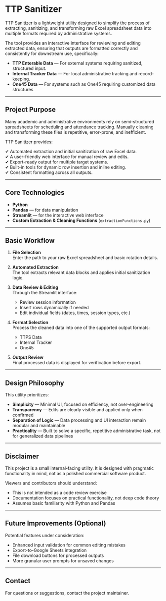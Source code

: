 # TTP Sanitizer

TTP Sanitizer is a lightweight utility designed to simplify the process of extracting, sanitizing, and transforming raw Excel spreadsheet data into multiple formats required by administrative systems.

The tool provides an interactive interface for reviewing and editing extracted data, ensuring that outputs are formatted correctly and consistently for downstream use, specifically:

- **TTP Enterable Data** — For external systems requiring sanitized, structured input.  
- **Internal Tracker Data** — For local administrative tracking and record-keeping.  
- **One45 Data** — For systems such as One45 requiring customized data structures.  

---

## Project Purpose

Many academic and administrative environments rely on semi-structured spreadsheets for scheduling and attendance tracking. Manually cleaning and transforming these files is repetitive, error-prone, and inefficient.

TTP Sanitizer provides:

✔ Automated extraction and initial sanitization of raw Excel data.  
✔ A user-friendly web interface for manual review and edits.  
✔ Export-ready output for multiple target systems.  
✔ Built-in tools for dynamic row insertion and inline editing.  
✔ Consistent formatting across all outputs.  

---

## Core Technologies

- **Python**  
- **Pandas** — for data manipulation  
- **Streamlit** — for the interactive web interface  
- **Custom Extraction & Cleaning Functions** (`extractionFunctions.py`)  

---

## Basic Workflow

1. **File Selection**  
   Enter the path to your raw Excel spreadsheet and basic rotation details.

2. **Automated Extraction**  
   The tool extracts relevant data blocks and applies initial sanitization logic.

3. **Data Review & Editing**  
   Through the Streamlit interface:  
   - Review session information  
   - Insert rows dynamically if needed  
   - Edit individual fields (dates, times, session types, etc.)

4. **Format Selection**  
   Process the cleaned data into one of the supported output formats:  
   - TTPS Data  
   - Internal Tracker  
   - One45  

5. **Output Review**  
   Final processed data is displayed for verification before export.

---

## Design Philosophy

This utility prioritizes:

- **Simplicity** — Minimal UI, focused on efficiency, not over-engineering  
- **Transparency** — Edits are clearly visible and applied only when confirmed  
- **Separation of Logic** — Data processing and UI interaction remain modular and maintainable  
- **Practicality** — Built to solve a specific, repetitive administrative task, not for generalized data pipelines  

---

## Disclaimer

This project is a small internal-facing utility. It is designed with pragmatic functionality in mind, not as a polished commercial software product.

Viewers and contributors should understand:

- This is not intended as a code review exercise  
- Documentation focuses on practical functionality, not deep code theory  
- Assumes basic familiarity with Python and Pandas  

---

## Future Improvements (Optional)

Potential features under consideration:

- Enhanced input validation for common editing mistakes  
- Export-to-Google Sheets integration  
- File download buttons for processed outputs  
- More granular user prompts for unsaved changes  

---

## Contact

For questions or suggestions, contact the project maintainer.

